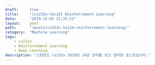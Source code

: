 ```yaml
---
draft:     true
title:     "[cs231n-lec14] Reinforcement Learning"
date:      "2019-12-01 21:25:22"
layout:    post
path:      "/posts/cs231n-lec14-reinforcement-learning/"
category:  "Machine Learning"
tags: 
    - cs231n
    - Reinforcement Learning
    - Deep Learning
description: "스탠포드 cs231n 2019년 14강 강의를 보고 정리한 포스트입니다."
---
```

